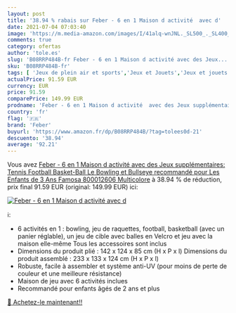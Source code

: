 ```yaml
---
layout: post
title: '38.94 % rabais sur Feber - 6 en 1 Maison d activité  avec d'
date: 2021-07-04 07:03:40
image: 'https://m.media-amazon.com/images/I/41alq-wnJNL._SL500_._SL400_.jpg'
comments: true
category: ofertas
author: 'tole.es'
slug: 'B08RRP484B-fr Feber - 6 en 1 Maison d activité avec des Jeux...'
sku: 'B08RRP484B-fr'
tags: [ 'Jeux de plein air et sports','Jeux et Jouets','Jeux et jouets','Maisons de jardin','feber', ]
actualPrice: 91.59 EUR
currency: EUR
price: 91.59
comparePrice: 149.99 EUR
prodname: 'Feber - 6 en 1 Maison d activité  avec des Jeux supplémentaires: Tennis  Football  Basket-Ball  Le Bowling et Bullseye  recommandé pour Les Enfants de 3 Ans  Famosa 800012606  Multicolore'
country: 'fr'
flag: '🇫🇷'
brand: 'Feber'
buyurl: 'https://www.amazon.fr/dp/B08RRP484B/?tag=tolees0d-21'
descuento: '38.94'
average: '92.21'
---
```


Vous avez [Feber - 6 en 1 Maison d activité  avec des Jeux supplémentaires: Tennis  Football  Basket-Ball  Le Bowling et Bullseye  recommandé pour Les Enfants de 3 Ans  Famosa 800012606  Multicolore](https://www.amazon.fr/dp/B08RRP484B/?tag=tolees0d-21)  à  38.94 % de réduction, prix final  91.59 EUR (original: 149.99 EUR) ici:

[![Feber - 6 en 1 Maison d activité  avec d](https://m.media-amazon.com/images/I/41alq-wnJNL._SL500_._SL400_.jpg)](https://www.amazon.fr/dp/B08RRP484B/?tag=tolees0d-21)

ℹ️:

- 6 activités en 1 : bowling, jeu de raquettes, football, basketball (avec un panier réglable), un jeu de cible avec balles en Velcro et jeu avec la maison elle-même Tous les accessoires sont inclus
- Dimensions du produit plié : 142 x 124 x 85 cm (H x P x l) Dimensions du produit assemblé : 233 x 133 x 124 cm (H x P x l)
- Robuste, facile à assembler et système anti-UV (pour moins de perte de couleur et une meilleure résistance)
- Maison de jeu avec 6 activités inclues
- Recommandé pour enfants âgés de 2 ans et plus

[🛒 Achetez-le maintenant!!](https://www.amazon.fr/dp/B08RRP484B/?tag=tolees0d-21)

